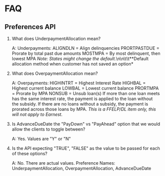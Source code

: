 # FAQ

## Preferences API

1. What does UnderpaymentAllocation mean?
  
    A: Underpayments: 
      ALIGNDLN = Align delinquencies
      PRORTPASTDUE = Prorate by total past due amounts
      MOSTMPA = By most delinquent, then lowest MPA
      *Note: States might change the default.*\n\n\t\t**Default allocation method when customer has not saved an option*
  
2. What does OverpaymentAllocation mean?
  
    A: Overpayments:
      HIGHINTRT = Highest Interest Rate
      HIGHBAL = Highest current balance
      LOWBAL = Lowest current balance
      PRORTMPA = Prorate by MPA
      NONSUB = Unsub loan(s)
    If more than one loan meets has the same interest rate, the payment is applied to the loan without the subsidy. If there are no loans without a subsidy, the payment is prorated across those loans by MPA.
    *This is a FFELP/DL item only, this will not apply to Earnest.*

3. Is AdvanceDueDate the "PayDown" vs "PayAhead" option that we would allow the clients to toggle between?
  
    A: Yes. Values are "Y" or "N"
  
4. Is the API expecting "TRUE", "FALSE" as the value to be passed for each of these options?
  
    A: No. There are actual values. Preference Names: UnderpaymentAllocation, OverpaymentAllocation, AdvanceDueDate
